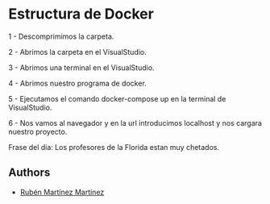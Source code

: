 # Estructura de Docker 

1 - Descomprimimos la carpeta.

2 - Abrimos la carpeta en el VisualStudio.

3 - Abrimos una terminal en el VisualStudio.

4 - Abrimos nuestro programa de docker.

5 - Ejecutamos el comando docker-compose up en la terminal de VisualStudio.

6 - Nos vamos al navegador y en la url introducimos localhost y nos cargara nuestro proyecto.

Frase del dia: Los profesores de la Florida estan muy chetados.

## Authors

- [Rubén Martínez Martínez](https://github.com/5ruben5)
